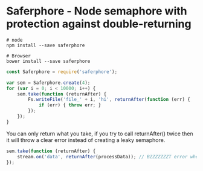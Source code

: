# Saferphore - Node semaphore with protection against double-returning

    # node
    npm install --save saferphore

    # Browser
    bower install --save saferphore


```javascript
const Saferphore = require('saferphore');

var sem = Saferphore.create(4);
for (var i = 0; i < 10000; i++) {
    sem.take(function (returnAfter) {
        Fs.writeFile('file_' + i, 'hi', returnAfter(function (err) {
            if (err) { throw err; }
        });
    });
}
```

You can only return what you take, if you try to call returnAfter() twice then it will throw a
clear error instead of creating a leaky semaphore.

```javascript
sem.take(function (returnAfter) {
    stream.on('data', returnAfter(processData)); // BZZZZZZZT error when it's called more than once
});
```
